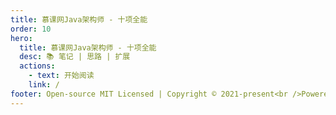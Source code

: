 ```yaml
---
title: 慕课网Java架构师 - 十项全能
order: 10
hero:
  title: 慕课网Java架构师 - 十项全能
  desc: 📚 笔记 | 思路 | 扩展
  actions:
    - text: 开始阅读
	link: /
footer: Open-source MIT Licensed | Copyright © 2021-present<br />Powered by wuxiao.io
---
```

